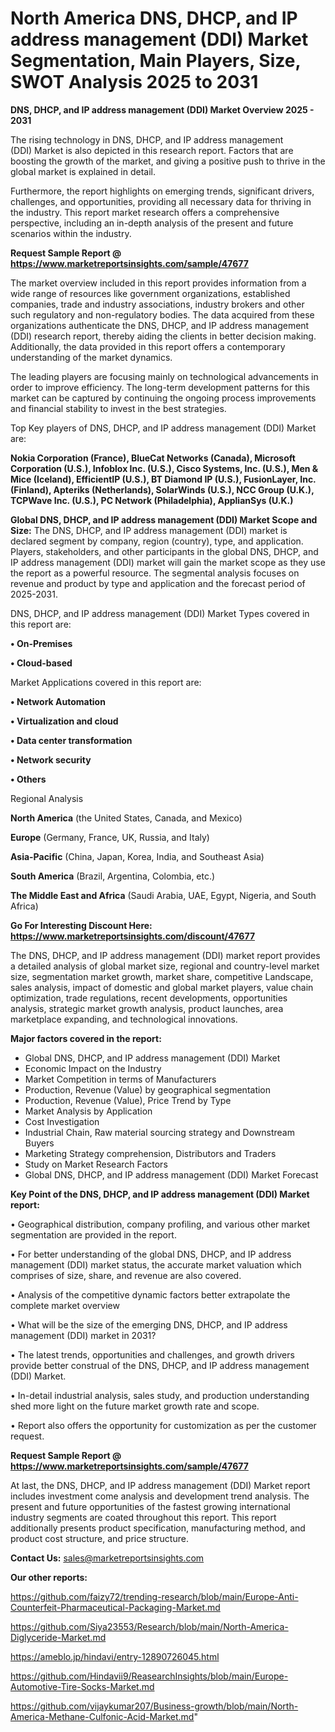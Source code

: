 # North America  DNS, DHCP, and IP address management (DDI) Market Segmentation, Main Players, Size, SWOT Analysis 2025 to 2031

<Strong> DNS, DHCP, and IP address management (DDI) Market Overview 2025 - 2031</strong>

The rising technology in DNS, DHCP, and IP address management (DDI) Market is also depicted in this research report. Factors that are boosting the growth of the market, and giving a positive push to thrive in the global market is explained in detail.

Furthermore, the report highlights on emerging trends, significant drivers, challenges, and opportunities, providing all necessary data for thriving in the industry. This report market research offers a comprehensive perspective, including an in-depth analysis of the present and future scenarios within the industry.

<strong>Request Sample Report @ <a href=https://www.marketreportsinsights.com/sample/47677>https://www.marketreportsinsights.com/sample/47677</a></strong>

The market overview included in this report provides information from a wide range of resources like government organizations, established companies, trade and industry associations, industry brokers and other such regulatory and non-regulatory bodies. The data acquired from these organizations authenticate the DNS, DHCP, and IP address management (DDI) research report, thereby aiding the clients in better decision making. Additionally, the data provided in this report offers a contemporary understanding of the market dynamics.

The leading players are focusing mainly on technological advancements in order to improve efficiency. The long-term development patterns for this market can be captured by continuing the ongoing process improvements and financial stability to invest in the best strategies.

Top Key players of DNS, DHCP, and IP address management (DDI) Market are:

<strong>Nokia Corporation (France), BlueCat Networks (Canada), Microsoft Corporation (U.S.), Infoblox Inc. (U.S.), Cisco Systems, Inc. (U.S.), Men & Mice (Iceland), EfficientIP (U.S.), BT Diamond IP (U.S.), FusionLayer, Inc. (Finland), Apteriks (Netherlands), SolarWinds (U.S.), NCC Group (U.K.), TCPWave Inc. (U.S.), PC Network (Philadelphia), ApplianSys (U.K.)</strong>

<strong><b>Global DNS, DHCP, and IP address management (DDI) Market Scope and Size:</b></strong>
The DNS, DHCP, and IP address management (DDI) market is declared segment by company, region (country), type, and application. Players, stakeholders, and other participants in the global DNS, DHCP, and IP address management (DDI) market will gain the market scope as they use the report as a powerful resource. The segmental analysis focuses on revenue and product by type and application and the forecast period of 2025-2031.

DNS, DHCP, and IP address management (DDI) Market Types covered in this report are:

<strong>•  On-Premises

•  Cloud-based</strong>

Market Applications covered in this report are:

<strong>•  Network Automation

•  Virtualization and cloud

•  Data center transformation

•  Network security

•  Others</strong> 

Regional Analysis

<strong>North America</strong> (the United States, Canada, and Mexico)

<strong>Europe</strong> (Germany, France, UK, Russia, and Italy)

<strong>Asia-Pacific</strong> (China, Japan, Korea, India, and Southeast Asia)

<strong>South America</strong> (Brazil, Argentina, Colombia, etc.)

<strong>The Middle East and Africa</strong> (Saudi Arabia, UAE, Egypt, Nigeria, and South Africa)

<strong>Go For Interesting Discount Here: <a href=https://www.marketreportsinsights.com/discount/47677>https://www.marketreportsinsights.com/discount/47677</a></strong>

The DNS, DHCP, and IP address management (DDI) market report provides a detailed analysis of global market size, regional and country-level market size, segmentation market growth, market share, competitive Landscape, sales analysis, impact of domestic and global market players, value chain optimization, trade regulations, recent developments, opportunities analysis, strategic market growth analysis, product launches, area marketplace expanding, and technological innovations.

<strong><b>Major factors covered in the report:</b></strong>
<ul>
  <li>Global DNS, DHCP, and IP address management (DDI) Market </li>
  <li>Economic Impact on the Industry</li>
  <li>Market Competition in terms of Manufacturers</li>
  <li>Production, Revenue (Value) by geographical segmentation</li>
  <li>Production, Revenue (Value), Price Trend by Type</li>
  <li>Market Analysis by Application</li>
  <li>Cost Investigation</li>
  <li>Industrial Chain, Raw material sourcing strategy and Downstream Buyers</li>
  <li>Marketing Strategy comprehension, Distributors and Traders</li>
  <li>Study on Market Research Factors</li>
  <li>Global DNS, DHCP, and IP address management (DDI) Market Forecast</li>
</ul>

<strong><b>Key Point of the DNS, DHCP, and IP address management (DDI) Market report:</b></strong>

• Geographical distribution, company profiling, and various other market segmentation are provided in the report.

• For better understanding of the global DNS, DHCP, and IP address management (DDI) market status, the accurate market valuation which comprises of size, share, and revenue are also covered.

• Analysis of the competitive dynamic factors better extrapolate the complete market overview

• What will be the size of the emerging DNS, DHCP, and IP address management (DDI) market in 2031?

• The latest trends, opportunities and challenges, and growth drivers provide better construal of the DNS, DHCP, and IP address management (DDI) Market.

• In-detail industrial analysis, sales study, and production understanding shed more light on the future market growth rate and scope.

• Report also offers the opportunity for customization as per the customer request.

<strong>Request Sample Report @ <a href=https://www.marketreportsinsights.com/sample/47677>https://www.marketreportsinsights.com/sample/47677</a></strong>

At last, the DNS, DHCP, and IP address management (DDI) Market report includes investment come analysis and development trend analysis. The present and future opportunities of the fastest growing international industry segments are coated throughout this report. This report additionally presents product specification, manufacturing method, and product cost structure, and price structure.

<strong>Contact Us:</strong>
sales@marketreportsinsights.com

<strong>Our other reports:</strong>

<a href=https://github.com/faizy72/trending-research/blob/main/Europe-Anti-Counterfeit-Pharmaceutical-Packaging-Market.md>https://github.com/faizy72/trending-research/blob/main/Europe-Anti-Counterfeit-Pharmaceutical-Packaging-Market.md</a>

<a href=https://github.com/Siya23553/Research/blob/main/North-America-Diglyceride-Market.md>https://github.com/Siya23553/Research/blob/main/North-America-Diglyceride-Market.md</a>

<a href=https://ameblo.jp/hindavi/entry-12890726045.html>https://ameblo.jp/hindavi/entry-12890726045.html</a>

<a href=https://github.com/Hindavii9/ReasearchInsights/blob/main/Europe-Automotive-Tire-Socks-Market.md>https://github.com/Hindavii9/ReasearchInsights/blob/main/Europe-Automotive-Tire-Socks-Market.md</a>

<a href=https://github.com/vijaykumar207/Business-growth/blob/main/North-America-Methane-Culfonic-Acid-Market.md>https://github.com/vijaykumar207/Business-growth/blob/main/North-America-Methane-Culfonic-Acid-Market.md</a>"
